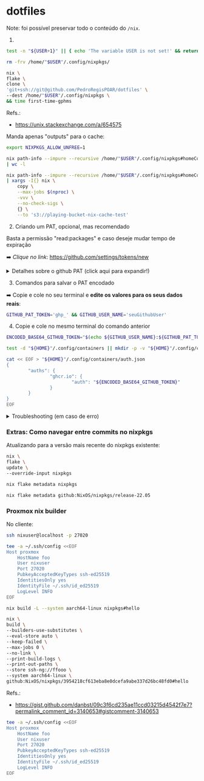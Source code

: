 # dotfiles

Note: foi possível preservar todo o conteúdo do `/nix`.

1)
```bash
test -n "${USER+1}" || { echo 'The variable USER is not set!' && return }

rm -frv /home/"$USER"/.config/nixpkgs/

nix \
flake \
clone \
'git+ssh://git@github.com/PedroRegisPOAR/dotfiles' \
--dest /home/"$USER"/.config/nixpkgs \
&& time first-time-gphms
```
Refs.:
- https://unix.stackexchange.com/a/654575


Manda apenas "outputs" para o cache:
```bash
export NIXPKGS_ALLOW_UNFREE=1

nix path-info --impure --recursive /home/"$USER"/.config/nixpkgs#homeConfigurations.$(nix eval --impure --raw --expr 'builtins.currentSystem').'"'"$(id -un)-$(hostname)"'"'.activationPackage \
| wc -l 

nix path-info --impure --recursive /home/"$USER"/.config/nixpkgs#homeConfigurations.$(nix eval --impure --raw --expr 'builtins.currentSystem').'"'"$(id -un)-$(hostname)"'"'.activationPackage \
| xargs -I{} nix \
    copy \
    --max-jobs $(nproc) \
    -vvv \
    --no-check-sigs \
    {} \
    --to 's3://playing-bucket-nix-cache-test'
```


2) Criando um PAT, opcional, mas recomendado


Basta a permissão "read:packages" e caso deseje mudar tempo de expiração

:arrow_right: *Clique no link*: https://github.com/settings/tokens/new

<details>
  <summary> Detalhes sobre o github PAT (click aqui para expandir!)</summary>


Caso não se utilize github PAT seria necessário fazer o build local da imagem OCI do backend.
Com o intuito de poupar tempo, internete/ciclos de CPUs/memoria, é recomendado que seja 
feito o uso de github PAT para possibilitar que seja feito o download da imagem OCI 
construida pelo CI.

Refs.:
- https://docs.github.com/en/authentication/keeping-your-account-and-data-secure/creating-a-personal-access-token#creating-a-token
</details>

3) Comandos para salvar o PAT encodado

:arrow_right: Copie e cole no seu terminal e **edite os valores para os seus dados reais**:
```bash
GITHUB_PAT_TOKEN='ghp_' && GITHUB_USER_NAME='seuGithubUser'
```


4) Copie e cole no mesmo terminal do comando anterior
```bash
ENCODED_BASE64_GITHUB_TOKEN="$(echo ${GITHUB_USER_NAME}:${GITHUB_PAT_TOKEN} | base64 )"

test -d "${HOME}"/.config/containers || mkdir -p -v "${HOME}"/.config/containers

cat << EOF > "${HOME}"/.config/containers/auth.json
{
        "auths": {
                "ghcr.io": {
                        "auth": "${ENCODED_BASE64_GITHUB_TOKEN}"
                }
        }
}
EOF
```

<details>
  <summary> Troubleshooting (em caso de erro)</summary>

Checando os valores:
```bash
echo "$GITHUB_PAT_TOKEN"
echo "$GITHUB_USER_NAME"
```

Removendo o arquivo criado
```bash
rm -fv "${HOME}"/.config/containers/auth.json
```

</details>


### Extras: Como navegar entre commits no nixpkgs


Atualizando para a versão mais recente do nixpkgs existente:
```bash
nix \
flake \
update \
--override-input nixpkgs
```


```bash
nix flake metadata nixpkgs
```

```bash
nix flake metadata github:NixOS/nixpkgs/release-22.05
```


### Proxmox nix builder



No cliente:
```bash
ssh nixuser@localhost -p 27020
```

```bash
tee -a ~/.ssh/config <<EOF
Host proxmox
    HostName foo
    User nixuser
    Port 27020
    PubkeyAcceptedKeyTypes ssh-ed25519
    IdentitiesOnly yes
    IdentityFile ~/.ssh/id_ed25519
    LogLevel INFO    
EOF
```

```bash
nix build -L --system aarch64-linux nixpkgs#hello
```


```bash
nix \
build \
--builders-use-substitutes \
--eval-store auto \
--keep-failed \
--max-jobs 0 \
--no-link \
--print-build-logs \
--print-out-paths \
--store ssh-ng://ffooo \
--system aarch64-linux \
github:NixOS/nixpkgs/3954218cf613eba8e0dcefa9abe337d26bc48fd0#hello
```
Refs.:
- https://gist.github.com/danbst/09c3f6cd235ae11ccd03215d4542f7e7?permalink_comment_id=3140653#gistcomment-3140653




```bash
tee -a ~/.ssh/config <<EOF
Host proxmox
    HostName foo
    User nixuser
    Port 27020
    PubkeyAcceptedKeyTypes ssh-ed25519
    IdentitiesOnly yes
    IdentityFile ~/.ssh/id_ed25519
    LogLevel INFO
EOF
```
